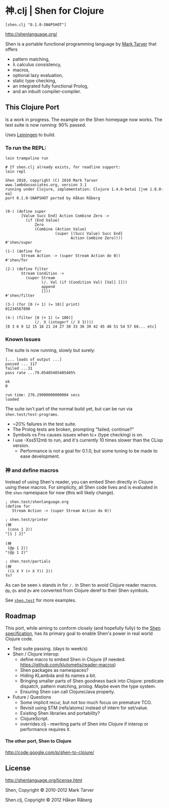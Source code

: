 # 神.clj | Shen for Clojure

`[shen.clj "0.1.0-SNAPSHOT"]`


http://shenlanguage.org/

Shen is a portable functional programming language by [Mark Tarver](http://www.lambdassociates.org/) that offers

* pattern matching,
* λ calculus consistency,
* macros,
* optional lazy evaluation,
* static type checking,
* an integrated fully functional Prolog,
* and an inbuilt compiler-compiler.


## This Clojure Port

Is a work in progress. The example on the Shen homepage now works. The test suite is now running: 90% passed.

Uses [Leiningen](https://github.com/technomancy/leiningen) to build.

### To run the REPL:

    lein trampoline run

    # If shen.clj already exists, for readline support:
    lein repl

    Shen 2010, copyright (C) 2010 Mark Tarver
    www.lambdassociates.org, version 3.1
    running under Clojure, implementation: Clojure 1.4.0-beta1 [jvm 1.8.0-ea]
    port 0.1.0-SNAPSHOT ported by Håkan Råberg


    (0-) (define super
           [Value Succ End] Action Combine Zero ->
             (if (End Value)
                 Zero
                 (Combine (Action Value)
                          (super [(Succ Value) Succ End]
                                 Action Combine Zero))))
    #'shen/super

    (1-) (define for
           Stream Action -> (super Stream Action do 0))
    #'shen/for

    (2-) (define filter
           Stream Condition ->
             (super Stream
                    (/. Val (if (Condition Val) [Val] []))
                    append
                    []))
    #'shen/filter

    (3-) (for [0 (+ 1) (= 10)] print)
    01234567890

    (4-) (filter [0 (+ 1) (= 100)]
                 (/. X (integer? (/ X 3))))
    [0 3 6 9 12 15 18 21 24 27 30 33 36 39 42 45 48 51 54 57 60... etc]


### Known Issues

The suite is now running, slowly but surely:

    [... loads of output ...]
    passed ... 117
    failed ...31
    pass rate ...79.05405405405405%

    ok
    0

    run time: 276.29900000000004 secs
    loaded

The suite isn't part of the normal build yet, but can be run via `shen.test/test-programs`.


* ~20% failures in the test suite.
* The Prolog tests are broken, prompting "failed; continue?"
* Symbols vs Fns causes issues when tc+ (type checking) is on.
* I use -Xss512mb to run, and it's currently 10 times slower than the CLisp version.
    * Performance is not a goal for 0.1.0, but some tuning to be made to ease development.


### 神 and define macros

Instead of using Shen's reader, you can embed Shen directly in Clojure using these macros.
For simplicity, all Shen code lives and is evaluated in the `shen` namespace for now (this will likely change).

    ; shen.test/shenlanguage.org
    (define for
       Stream Action -> (super Stream Action do 0))

    ; shen.test/printer
    (神
     (cons 1 2))
    "[1 | 2]"

    (神
     (@p 1 2))
    "(@p 1 2)"

    ; shen.test/partials
    (神
     ((λ X Y (+ X Y)) 2))
    fn?

As can be seen `λ` stands in for `/.` in Shen to avoid Clojure reader macros.
`@p`, `@s` and `@v` are converted from Clojure deref to their Shen symbols.

See [`shen.test`](https://github.com/hraberg/shen.clj/blob/master/test/shen/test.clj) for more examples.


## Roadmap

This port, while aiming to conform closely (and hopefully fully) to the [Shen specification](http://shenlanguage.org/Documentation/shendoc.htm), has its primary goal to enable Shen's power in real world Clojure code.

* Test suite passing. (days to week/s)
* Shen / Clojure interop:
    * define macro to embed Shen in Clojure (if needed: https://github.com/klutometis/reader-macros)
    * Shen packages as namespaces?
    * Hiding KLambda and its names a bit.
    * Bringing smaller parts of Shen goodness back into Clojure: predicate dispatch, pattern matching, prolog. Maybe even the type system.
    * Ensuring Shen can call Clojure/Java properly.
* Future / Questions
    * Some implicit recur, but not too much focus on premature TCO.
    * Revisit using STM (refs/atoms) instead of intern for set/value.
    * Existing Shen libraries and portability?
    * ClojureScript.
    * overrides.clj - rewriting parts of Shen into Clojure if interop or performance requires it.


#### The other port, Shen to Clojure

http://code.google.com/p/shen-to-clojure/

## License

http://shenlanguage.org/license.html

Shen, Copyright © 2010-2012 Mark Tarver

Shen.clj, Copyright © 2012 Håkan Råberg
